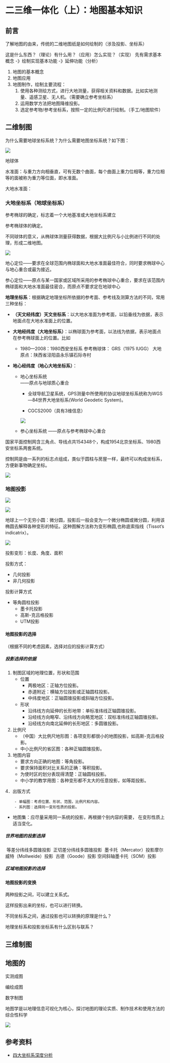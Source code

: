 # 二三维一体化（上）：地图基本知识

## 前言

了解地图的由来，传统的二维地图纸是如何绘制的（涉及投影、坐标系）

这是什么东西？（理论）有什么用？（应用）怎么实现？（实现）
先有需求基本概念 -》绘制实现基本功能 -》延伸功能（分析）

1. 地图的基本概念
2. 地图应用
3. 地图制作，绘制主要流程：
   1. 使用各种测绘方式，进行大地测量，获得相关资料和数据。比如实地测量、遥感卫星、无人机。（需要确立参考坐标系）
   2. 运用数学方法把地图降维投影。
   3. 选定参考物/参考坐标系，按照一定的比例尺进行绘制。（手工/地图软件）

## 二维制图

为什么需要地球坐标系统？为什么需要地图坐标系统？如下图：

![](../.vuepress/public/images/2021-02-24-12-20-07.png)



地球体

水准面：与重力方向相垂直，可有无数个曲面，每个曲面上重力位相等，重力位相等的面被称为重力等位面，即水准面。

大地水准面：

### 大地坐标系（地球坐标系）

参考椭球的确定，标志着一个大地基准或大地坐标系建立

参考椭球体的确定。

不同球体的意义，从椭球体测量获得数据，根据大比例尺与小比例进行不同的处理，形成二维地图。

![](../.vuepress/public/images/2021-02-25-11-21-02.png)



地心定位——要求在全球范围内椭球面和大地水准面最佳符合，同时要求椭球中心与地心重合或最为接近。

参心定位——原点与某一国家或区域所采用的参考椭球中心重合，要求在该范围内椭球面和大地水准面最佳密合，而原点不要求定在地球中心

**地理坐标系**：根据确定地理坐标所依据的参考面、参考线及测算方法的不同，常用三种坐标：

- **（天文经纬度）天文坐标系**：以大地水准面为参考面，以铅垂线为依据，表示地面点在大地水准面上的位置。

- **大地经纬度（大地坐标系）**：以椭球面为参考面，以法线为依据，表示地面点在参考椭球面上的位置。比如

  - 1980—2008：1980西安坐标系
    参考椭球体： GRS（1975 IUGG） 
    大地原点：陕西省泾阳县永乐镇石际寺村
    
    

- **地心经纬度（地心大地坐标系）**：

  - 地心坐标系统      
    ——原点与地球质心重合
    
    - 全球导航卫星系统，GPS测量中所使用的协议地球坐标系统称为WGS—84世界大地坐标系(World Geodetic System)。
  
    -  CGCS2000（具有3维信息）
  
      ![](../.vuepress/public/images/2021-02-26-11-02-23.png)
    
  - 参心坐标系统
    ——原点与参考椭球中心重合
  
  

国家平面控制网含三角点、导线点共154348个，构成1954北京坐标系、1980西安坐标系两套系统。

控制网是由一系列的标志点组成，类似于圆柱与房屋一样，最终可以构成坐标系，方便新事物确定坐标。

![](../.vuepress/public/images/2021-02-26-11-10-38.png)

### 地图投影

![](../.vuepress/public/images/2021-02-26-11-27-46.png)

![](../.vuepress/public/images/2021-02-26-11-28-18.png)

地球上一个无穷小圆：微分圆，投影后一般会变为一个微分椭圆或微分圆，利用该椭圆去解释各种变形的特征。这种图解方法称为变形椭圆,也称底索指线（Tissot’s  indicatrix）。

![](../.vuepress/public/images/2021-02-26-12-22-55.png)

 投影变形：长度、角度、面积

投影方式：

- 几何投影
- 非几何投影

投影计算方式

- 等角圆柱投影
  - 墨卡托投影
  - 高斯-克吕格投影
  - UTM投影

#### 地图投影的选择

（根据不同的考虑因素，选择对应的投影计算方式）

##### 投影选择的依据



1. 制图区域的地理位置，形状和范围
   - 位置
     - 两极地区：正轴方位投影。
     - 赤道附近：横轴方位投影或正轴圆柱投影。
     - 中纬度地区：正轴圆锥投影或斜轴方位投影。
   - 形状
     - 沿纬线方向延伸的长形地带：单标准纬线正轴圆锥投影。
     - 沿经线方向略窄、沿纬线方向略宽地区：双标准纬线正轴圆锥投影。
     - 沿经线方向南北延伸的长形地区：多圆锥投影。
2. 比例尺
   - （中国）大比例尺地形图：各项变形都很小的地图投影，如高斯-克吕格投影。
   - 中小比例尺的省区图：各种正轴圆锥投影。
3. 地图内容
   - 要求方向正确的地图：等角投影。
   - 要求保持面积对比关系的正确：等积投影。
   - 为使时区的划分表现得清楚：正轴圆柱投影。
   - 中小学的教学用图：各种变形都不太大的任意投影，如等距投影。

 4．出版方式

		- 单幅图：考虑位置、形状、范围，比例尺和内容。
		- 系列图：选择同一变形性质的投影。

- 地图集：应尽量采用同一系统的投影，再根据个别内容的需要， 在变形性质上适当变化。 

##### 世界地图的投影选择  

​    等差分纬线多圆锥投影
​    正切差分纬线多圆锥投影
​    墨卡托（Mercator）投影
​    摩尔威特（Mollweide）投影
​    古德（Goode）投影
​    空间斜轴墨卡托（SOM）投影

##### 区域地图投影的选择

#### 地图投影的变换

两种投影之间，可以建立关系式。

这样投影出来的坐标，也可以进行转换。

不同坐标系之间，通过投影也可以转换的原理是什么？

地理坐标系和投影坐标系有什么区别与联系？

## 三维制图



## 地图的

实测成图

编绘成图

数字制图

地图学是以地理信息可视化为核心，探讨地图的理论实质、制作技术和使用方法的综合性科学

![](../.vuepress/public/images/2021-02-24-11-30-23.png)

## 参考资料

- [四大坐标系深度分析](https://zhuanlan.zhihu.com/p/65274808)